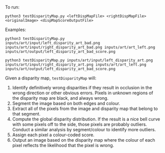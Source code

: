 To run:
```
python3 testDisparityMap.py <leftDispMapFile> <rightDispMapFile> <originalImage> <dispMapScoreOutputFile>
```

Examples: 
```
python3 testDisparityMap.py inputs/art/input/left_disparity_art_bad.png inputs/art/input/right_disparity_art_bad.png inputs/art/art_left.png inputs/art/output/left_disparity_art_bad_score.png

python3 testDisparityMap.py inputs/art/input/left_disparity_art.png inputs/art/input/right_disparity_art.png inputs/art/art_left.png inputs/art/output/left_disparity_art_bad_score.png
```

Given a disparity map, `testDisparityMap` will:
1. Identify definitively wrong disparities if they result in occlusion in the wrong direction or other obvious errors. Pixels in unknown regions of the disparity map are black, and always wrong.
1. Segment the image based on both edges and colour.
1. Extract all of the pixels from the image and disparity map that belong to that segment.
1. Compute the global disparity distribution. If the result is a nice bell curve with some pixels off to the side, those pixels are probably outliers. Conduct a similar analysis by segment/colour to identify more outliers.
1. Assign each pixel a colour-coded score.
1. Output an image based on the disparity map where the colour of each pixel reflects the likelihood that the pixel is wrong.
<!-- 1. [optional] perform correction, using RANSAC plane fitting. -->